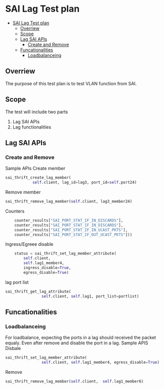 # SAI Lag Test plan
- [SAI Lag Test plan](#sai-lag-test-plan)
  - [Overriew](#overriew)
  - [Scope](#scope)
  - [Lag SAI APIs](#lag-sai-apis)
    - [Create and Remove](#create-and-remove)
  - [Funcationalities](#funcationalities)
    - [Loadbalanceing](#loadbalanceing)
## Overriew
The purpose of this test plan is to test VLAN function from SAI.
## Scope
The test will include two parts
1. Lag SAI APIs
2. Lag functionalities

## Lag SAI APIs
### Create and Remove
Sample APIs
Create member
```Python
sai_thrift_create_lag_member(
            self.client, lag_id=lag3, port_id=self.port24)
```
Remove member
```Python
sai_thrift_remove_lag_member(self.client, lag3_member24)
```
Counters
```Python
    counter_results["SAI_PORT_STAT_IF_IN_DISCARDS"],
    counter_results["SAI_PORT_STAT_IF_IN_DISCARDS"],
    counter_results["SAI_PORT_STAT_IF_IN_UCAST_PKTS"],
    counter_results["SAI_PORT_STAT_IF_OUT_UCAST_PKTS"]))
```
Ingress/Egreee disable
```python
    status = sai_thrift_set_lag_member_attribute(
        self.client,
        self.lag1_member4,
        ingress_disable=True,
        egress_disable=True)

```
lag port list
```Python
sai_thrift_get_lag_attribute(
                self.client, self.lag1, port_list=portlist)
```

## Funcationalities
### Loadbalanceing
For loadbalance, expecting the ports in a lag should received the packet equaly.
Even after remove and disable the port in a lag.
Sample APIS
Disbale
```Python
sai_thrift_set_lag_member_attribute(
                self.client, self.lag1_member4, egress_disable=True)
```
Remove
```Python
sai_thrift_remove_lag_member(self.client,  self.lag1_member6)
```